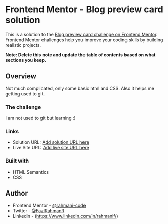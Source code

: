 # Frontend Mentor - Blog preview card solution

This is a solution to the [Blog preview card challenge on Frontend Mentor](https://www.frontendmentor.io/challenges/blog-preview-card-ckPaj01IcS). Frontend Mentor challenges help you improve your coding skills by building realistic projects.

**Note: Delete this note and update the table of contents based on what sections you keep.**

## Overview

Not much complicated, only some basic html and CSS. Also it helps me getting used to git.

### The challenge

I am not used to git but learning :)

### Links

- Solution URL: [Add solution URL here](https://your-solution-url.com)
- Live Site URL: [Add live site URL here](https://your-live-site-url.com)

### Built with

- HTML Semantics
- CSS

## Author

- Frontend Mentor - [@rahmani-code](https://www.https://www.frontendmentor.io/profile/rahmani-code)
- Twitter - [@FazlRahmanR](https://www.twitter.com/FazlRahmanR)
- Linkedin - (https://www.linkedin.com/in/rahmanif/)
